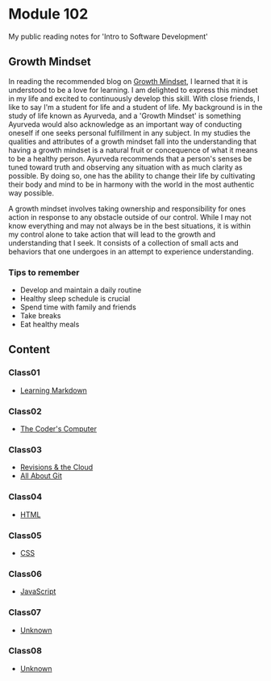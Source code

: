 # Module 102

My public reading notes for 'Intro to Software Development'

## Growth Mindset

In reading the recommended blog on [Growth Mindset](https://www.atlassian.com/blog/inside-atlassian/growth-mindset), I learned that it is understood to be a love for learning. I am delighted to express this mindset in my life and excited to continuously develop this skill. With close friends, I like to say I'm a student for life and a student of life. My background is in the study of life known as Ayurveda, and a 'Growth Mindset' is something Ayurveda would also acknowledge as an important way of conducting oneself if one seeks personal fulfillment in any subject. In my studies the qualities and attributes of a growth mindset fall into the understanding that having a growth mindset is a natural fruit or concequence of what it means to be a healthy person. Ayurveda recommends that a person's senses be tuned toward truth and observing any situation with as much clarity as possible. By doing so, one has the ability to change their life by cultivating their body and mind to be in harmony with the world in the most authentic way possible.

A growth mindset involves taking ownership and responsibility for ones action in response to any obstacle outside of our control. While I may not know everything and may not always be in the best situations, it is within my control alone to take action that will lead to the growth and understanding that I seek. It consists of a collection of small acts and behaviors that one undergoes in an attempt to experience understanding.

### Tips to remember

- Develop and maintain a daily routine
- Healthy sleep schedule is crucial
- Spend time with family and friends
- Take breaks
- Eat healthy meals

## Content

### Class01

- [Learning Markdown](/Class01/Lab1b.md)

### Class02

- [The Coder's Computer](/Class02/Read02.md)

### Class03

- [Revisions & the Cloud](/Class03/Lab03.md)
- [All About Git](/Class03/Read03.md)

### Class04

- [HTML](/Class04/HTML.md)

### Class05

- [CSS](/Class05/CSS.md)

### Class06

- [JavaScript](/Class06/JavaScript.md)

### Class07

- [Unknown](/Class07/Programming-JS.md)

### Class08

- [Unknown](/Class08/Unknown.md)